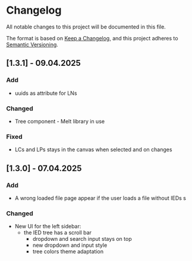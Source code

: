 # Changelog

All notable changes to this project will be documented in this file.

The format is based on [Keep a Changelog](https://keepachangelog.com/en/1.1.0/),
and this project adheres to [Semantic Versioning](https://semver.org/spec/v2.0.0.html).

## [1.3.1] - 09.04.2025

### Add

- uuids as attribute for LNs

### Changed

- Tree component - Melt library in use

### Fixed

- LCs and LPs stays in the canvas when selected and on changes

## [1.3.0] - 07.04.2025

### Add

- A wrong loaded file page appear if the user loads a file without IEDs
s
### Changed

- New UI for the left sidebar:
  - the IED tree has a scroll bar
	- dropdown and search input stays on top
	- new dropdown and input style
	- tree colors theme adaptation